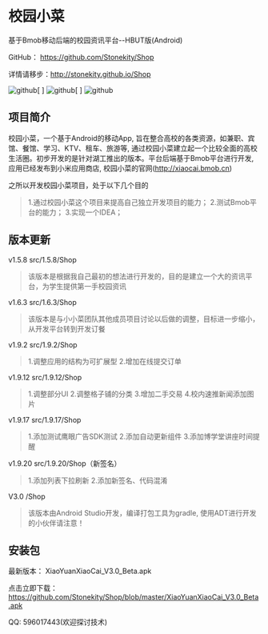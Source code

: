 校园小菜
========

基于Bmob移动后端的校园资讯平台--HBUT版(Android)

GitHub： https://github.com/Stonekity/Shop


详情请移步：http://stonekity.github.io/Shop


![github](https://github.com/Stonekity/Shop/blob/master/screen/show_1.png)[    ]
![github](https://github.com/Stonekity/Shop/blob/master/screen/Show_2.png)[    ]
![github](https://github.com/Stonekity/Shop/blob/master/screen/show_3.png)



项目简介
-------
    
校园小菜，一个基于Android的移动App, 旨在整合高校的各类资源，如兼职、宾馆、餐馆、学习、KTV、租车、旅游等,
通过校园小菜建立起一个比较全面的高校生活圈。初步开发的是针对湖工推出的版本。平台后端基于Bmob平台进行开发,
应用已经发布到小米应用商店, 校园小菜的官网(http://xiaocai.bmob.cn)
    
   
之所以开发校园小菜项目，处于以下几个目的
> 1.通过校园小菜这个项目来提高自己独立开发项目的能力；
> 2.测试Bmob平台的能力；
> 3.实现一个IDEA；
    

版本更新
--------

v1.5.8 src/1.5.8/Shop
> 该版本是根据我自己最初的想法进行开发的，目的是建立一个大的资讯平台，为学生提供第一手校园资讯

v1.6.3 src/1.6.3/Shop
> 该版本是与小小菜团队其他成员项目讨论以后做的调整，目标进一步缩小，从开发平台转到开发订餐
        
v1.9.2 src/1.9.2/Shop
> 1.调整应用的结构为可扩展型
> 2.增加在线提交订单
        
v1.9.12 src/1.9.12/Shop
> 1.调整部分UI
> 2.调整格子铺的分类
> 3.增加二手交易
> 4.校内速推新闻添加图片
        
v1.9.17 src/1.9.17/Shop
> 1.添加测试鹰眼广告SDK测试
> 2.添加自动更新组件
> 3.添加博学堂讲座时间提醒
        
v1.9.20 src/1.9.20/Shop（新签名）
> 1.添加列表下拉刷新
> 2.添加新签名、代码混淆

V3.0 /Shop
> 该版本由Android Studio开发，编译打包工具为gradle, 使用ADT进行开发的小伙伴请注意！
        


安装包
-----

最新版本： XiaoYuanXiaoCai_V3.0_Beta.apk 

点击立即下载： https://github.com/Stonekity/Shop/blob/master/XiaoYuanXiaoCai_V3.0_Beta.apk



QQ: 596017443(欢迎探讨技术)

    
         
        
